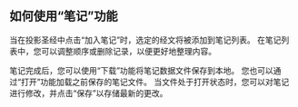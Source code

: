 ## 如何使用“笔记”功能

当在投影圣经中点击“加入笔记”时，选定的经文将被添加到笔记列表。
在笔记列表中，您可以调整顺序或删除记录，以便更好地整理内容。

笔记完成后，您可以使用“下载”功能将笔记数据文件保存到本地。
您也可以通过“打开”功能加载之前保存的笔记文件。
当文件处于打开状态时，您可以对笔记进行修改，并点击“保存”以存储最新的更改。
